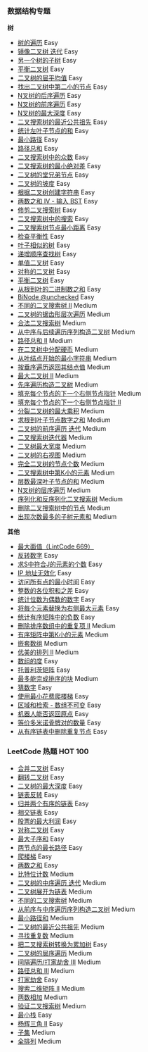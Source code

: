 ### 数据结构专题

**树**

* [树的遍历](./BTT.scala) Easy
* [镜像二叉树 迭代](./Leetcode_Interview_27.scala) Easy
* [另一个树的子树](./Leetcode_572_Tree.scala) Easy
* [平衡二叉树](./Leetcode_110_Tree.scala) Easy
* [二叉树的层平均值](./Leetcode_637_Tree.scala) Easy
* [找出二叉树中第二小的节点](./Leetcode_671_Tree.scala) Easy
* [N叉树的后序遍历](./LeetCode_590.scala) Easy
* [N叉树的前序遍历](./Leetcode_589.scala) Easy
* [N叉树的最大深度](./Leetcode_559.scala) Easy
* [二叉搜索树的最近公共祖先](./Leetcode_235.scala) Easy
* [统计左叶子节点的和](./Leetcode_404_Tree.scala) Easy
* [最小路径](./Leetcode_111_Tree.scala) Easy
* [路径总和](./Leetcode_112_Tree.scala) Easy
* [二叉搜索树中的众数](./Leetcode_501.scala) Easy
* [二叉搜索树的最小绝对差](./Leetcode_530.scala) Easy
* [二叉树的堂兄弟节点](./Leetcode_993.scala) Easy
* [二叉树的坡度](./Leetcode_563.scala) Easy
* [根据二叉树创建字符串](./Leetcode_606.scala) Easy
* [两数之和 IV - 输入 BST](./Leetcode_653.scala) Easy
* [修剪二叉搜索树](./Leetcode_669.scala) Easy
* [二叉搜索树中的搜索](./Leetcode_700.scala) Easy
* [二叉搜索树节点最小距离](./Leetcode_783.scala) Easy
* [检查平衡性](./Leetcode_Interview_0404.scala) Easy
* [叶子相似的树](./Leetcode_872.scala) Easy
* [递增顺序查找树](./Leetcode_897.scala) Easy
* [单值二叉树](./Leetcode_965.scala) Easy
* [对称的二叉树](./Leetcode_JZ_28.scala) Easy
* [平衡二叉树](./Leetcode_JZ_55_2.scala) Easy
* [从根到叶的二进制数之和](./Leetcode_1022.scala) Easy
* [BiNode @unchecked](./Leetcode_Interview_17_12.scala) Easy
* [不同的二叉搜索树 II](./Leetcode_95.scala) Medium
* [二叉树的锯齿形层次遍历](./Leetcode_103.scala) Medium
* [合法二叉搜索树](./Leetcode_Interview_0405.scala) Medium
* [从中序与后续遍历序列构造二叉树](./Leetcode_106.scala) Medium
* [路径总和 II](./Leetcode_113.scala) Medium
* [在二叉树中分配硬币](./Leetcode_979.scala) Medium
* [从叶结点开始的最小字符串](./Leetcode_988.scala) Medium
* [按垂序遍历返回其结点值](./Leetcode_987.scala) Medium
* [最大二叉树 II](./Leetcode_998.scala) Medium
* [先序遍历构造二叉树](./Leetcode_1008.scala) Medium
* [填充每个节点的下一个右侧节点指针](./Leetcode_116.scala) Medium
* [填充每个节点的下一个右侧节点指针 II](./Leetcode_117.scala)
* [分裂二叉树的最大乘积](./Leetcode_1339.scala) Medium
* [求根到叶子节点数字之和](./Leetcode_129.scala) Medium
* [二叉树的前序遍历 迭代](./Leetcode_129.scala) Medium
* [二叉搜索树迭代器](./Leetcode_173.scala) Medium
* [二叉树最大宽度](./Leetcode_662.scala) Medium
* [二叉树的右视图](./Leetcode_199.scala) Medium
* [完全二叉树的节点个数](./Leetcode_222.scala) Medium
* [二叉搜索树中第K小的元素](./Leetcode_230.scala) Medium
* [层数最深叶子节点的和](./Leetcode_1302.scala) Medium
* [N叉树的层序遍历](./Leetcode_429.scala) Medium
* [序列化和反序列化二叉搜索树](./Leetcode_449.scala) Medium
* [删除二叉搜索树中的节点](./Leetcode_450.scala) Medium
* [出现次数最多的子树元素和](./Leetcode_508.scala) Medium

**其他**

* [最大面值（LintCode 669）](./CoinChange.scala)
* [反转数字](./Leetcode_7.scala) Easy
* [求S中符合J的元素的个数](./Leetcode_771.scala) Easy
* [IP 地址无效化](./Leetcode_1108.scala) Easy 
* [访问所有点的最小时间](./Leetcode_1266.scala) Easy   
* [整数的各位积和之差](./Leetcode_1281.scala) Easy
* [统计位数为偶数的数字](./Leetcode_1295.scala) Easy  
* [将每个元素替换为右侧最大元素](./Leetcode_1299.scala) Easy  
* [统计有序矩阵中的负数](./Leetcode_1351.scala) Easy   
* [删除排序数组中的重复项 II](./Leetcode_80_Array.scala) Medium
* [有序矩阵中第K小的元素](./Leetcode_378_Array.scala) Medium
* [嵌套数组](./Leetcode_565_Array.scala) Medium
* [优美的排列 II](./Leetcode_667_Array.scala) Medium
* [数组的度](./Leetcode_697_Array.scala) Easy
* [托普利茨矩阵](./Leetcode_766_Array.scala) Easy
* [最多能完成排序的块](./Leetcode_769_Array.scala) Medium 
* [猜数字](Leetcode_LCP_1.scala) Easy  
* [使用最小花费爬楼梯](./Leetcode_746.scala) Easy  
* [区域和检索 - 数组不可变](Leetcode_303.scala) Easy
* [机器人能否返回原点](./Leetcode_657.scala) Easy
* [等价多米诺骨牌对的数量](./Leetcode_1128.scala) Easy
* [从有序链表中删除重复节点](./Leetcode_83_ListNode.scala) Easy

### LeetCode 热题 HOT 100

* [合并二叉树](./Leetcode_617_Tree.scala) Easy
* [翻转二叉树](./Leetcode_226_Tree.scala) Easy
* [二叉树的最大深度](./Leetcode_104_Tree.scala) Easy
* [链表反转](./Leetcode_206_ListNode.scala) Easy
* [归并两个有序的链表](./Leetcode_21_ListNode.scala) Easy
* [相交链表](./Leetcode_160.scala) Easy
* [股票的最大利润](./Leetcode_121.scala) Easy
* [对称二叉树](./Leetcode_101_Tree.scala) Easy
* [最大子序和](./Leetcode_53.scala) Easy
* [两节点的最长路径](./Leetcode_543_Tree.scala) Easy
* [爬楼梯](./Leetcode_70.scala) Easy
* [两数之和](./Leetcode_1_Array.scala) Easy  
* [比特位计数](Leetcode_338.scala) Medium
* [二叉树的中序遍历 迭代](./Leetcode_94.scala) Medium
* [二叉树展开为链表](./Leetcode_114.scala) Medium
* [不同的二叉搜索树](./Leetcode_96.scala) Medium
* [从前序与中序遍历序列构造二叉树](./Leetcode_105.scala) Medium
* [最小路径和](./Leetcode_64.scala) Medium
* [二叉树的最近公共祖先](./Leetcode_236.scala) Medium
* [寻找重复数](./Leetcode_287_Array.scala) Medium
* [把二叉搜索树转换为累加树](./Leetcode_538.scala) Easy
* [二叉树的层序遍历](./Leetcode_102.scala) Medium
* [间隔遍历/打家劫舍 III](./Leetcode_337_Tree.scala) Medium
* [路径总和 III](./Leetcode_437_Tree.scala) Medium
* [打家劫舍](./Leetcdoe_198.scala) Easy
* [搜索二维矩阵 II](./Leetcode_240_Array.scala) Medium
* [两数相加](./Leetcode_2_ListNode.scala) Medium  
* [验证二叉搜索树](./Leetcode_98.scala) Medium
* [最小栈](./Leetcode_155.scala) Easy
* [杨辉三角 II](./Leetcode_119.scala) Easy
* [子集](./Leetcode_78.scala) Medium
* [全排列](./Leetcode_46.scala) Medium